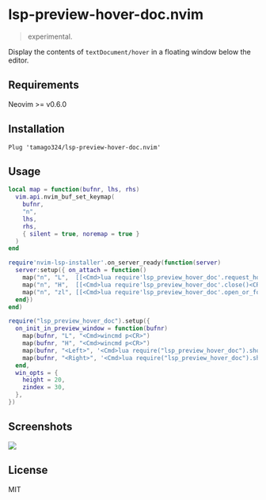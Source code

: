 # lsp-preview-hover-doc.nvim

> experimental.

Display the contents of `textDocument/hover` in a floating window below the editor.


## Requirements

Neovim >= v0.6.0

## Installation

```
Plug 'tamago324/lsp-preview-hover-doc.nvim'
```

## Usage

```lua
local map = function(bufnr, lhs, rhs)
  vim.api.nvim_buf_set_keymap(
    bufnr,
    "n",
    lhs,
    rhs,
    { silent = true, noremap = true }
  )
end

require'nvim-lsp-installer'.on_server_ready(function(server)
  server:setup({ on_attach = function()
    map("n", "L",  [[<Cmd>lua require'lsp_preview_hover_doc'.request_hover_open_or_focus()<CR>]])
    map("n", "H",  [[<Cmd>lua require'lsp_preview_hover_doc'.close()<CR>]])
    map("n", "zl", [[<Cmd>lua require'lsp_preview_hover_doc'.open_or_focus()<CR>]])
  end})
end)

require("lsp_preview_hover_doc").setup({
  on_init_in_preview_window = function(bufnr)
    map(bufnr, "L", "<Cmd>wincmd p<CR>")
    map(bufnr, "H", "<Cmd>wincmd p<CR>")
    map(bufnr, "<Left>", '<Cmd>lua require("lsp_preview_hover_doc").show_prev()<CR>')
    map(bufnr, "<Right>", '<Cmd>lua require("lsp_preview_hover_doc").show_next()<CR>')
  end,
  win_opts = {
    height = 20,
    zindex = 30,
  },
})
```

## Screenshots

![](https://github.com/tamago324/images/blob/master/lsp-preview-hover-doc/show.png)


## License

MIT
